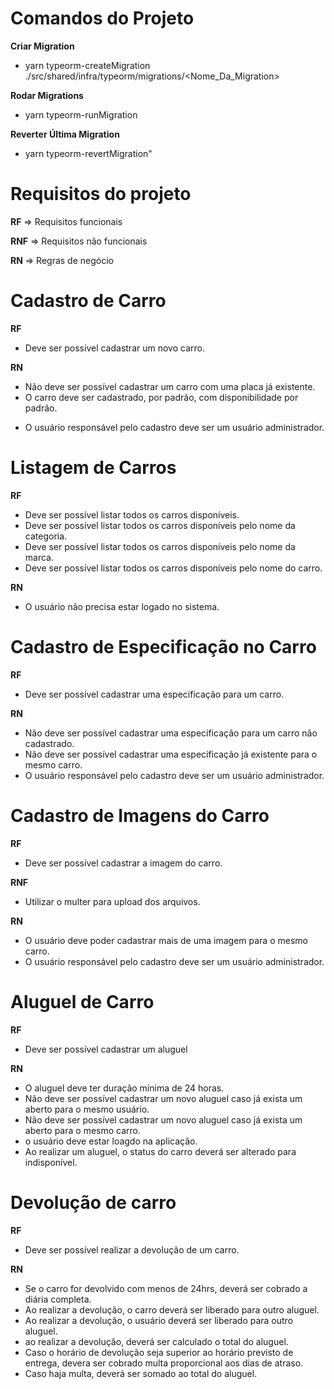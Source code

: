 # Comandos do Projeto


**Criar Migration**

- yarn typeorm-createMigration ./src/shared/infra/typeorm/migrations/<Nome_Da_Migration>

**Rodar Migrations**

- yarn typeorm-runMigration

**Reverter Última Migration**
- yarn typeorm-revertMigration"

# Requisitos do projeto

**RF** => Requisitos funcionais

**RNF** => Requisitos não funcionais

**RN** => Regras de negócio

# Cadastro de Carro

**RF**

- Deve ser possível cadastrar um novo carro.

**RN**

- Não deve ser possível cadastrar um carro com uma placa já existente.
- O carro deve ser cadastrado, por padrão, com disponibilidade por padrão.
* O usuário responsável pelo cadastro deve ser um usuário administrador.

# Listagem de Carros

**RF**

- Deve ser possível listar todos os carros disponíveis.
- Deve ser possível listar todos os carros disponíveis pelo nome da categoria.
- Deve ser possível listar todos os carros disponíveis pelo nome da marca.
- Deve ser possível listar todos os carros disponíveis pelo nome do carro.

**RN**

- O usuário não precisa estar logado no sistema.

# Cadastro de Especificação no Carro

**RF**

- Deve ser possível cadastrar uma especificação para um carro.

**RN**

- Não deve ser possível cadastrar uma especificação para um carro não cadastrado.
- Não deve ser possível cadastrar uma especificação já existente para o mesmo carro.
- O usuário responsável pelo cadastro deve ser um usuário administrador.

# Cadastro de Imagens do Carro

**RF**

- Deve ser possível cadastrar a imagem do carro.

**RNF**

- Utilizar o multer para upload dos arquivos.

**RN**

- O usuário deve poder cadastrar mais de uma imagem para o mesmo carro.
- O usuário responsável pelo cadastro deve ser um usuário administrador.

# Aluguel de Carro

**RF**

- Deve ser possível cadastrar um aluguel

**RN**

- O aluguel deve ter duração mínima de 24 horas.
- Não deve ser possível cadastrar um novo aluguel caso já exista um aberto para o mesmo usuário.
- Não deve ser possível cadastrar um novo aluguel caso já exista um aberto para o mesmo carro.
- o usuário deve estar loagdo na aplicação.
- Ao realizar um aluguel, o status do carro deverá ser alterado para indisponível.


# Devolução de carro

**RF**

- Deve ser possível realizar a devolução de um carro.

**RN**

- Se o carro for devolvido com menos de 24hrs, deverá ser cobrado a diária completa.
- Ao realizar a devolução, o carro deverá ser liberado para outro aluguel.
- Ao realizar a devolução, o usuário deverá ser liberado para outro aluguel.
- ao realizar a devolução, deverá ser calculado o total do aluguel.
- Caso o horário de devolução seja superior ao horário previsto de entrega, devera ser cobrado multa proporcional aos dias de atraso.
- Caso haja multa, deverá ser somado ao total do aluguel.
